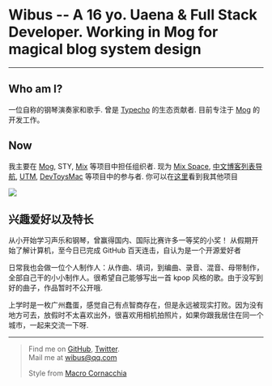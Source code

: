 # Wibus <desc>-- A 16 yo. Uaena & Full Stack Developer. Working in <span>Mog</span> for magical blog system design</desc>

<hr class="hr" />

## Who am I?

一位自称的钢琴演奏家和歌手. 曾是 [Typecho](https://typecho.org/) 的生态贡献者. 目前专注于 [Mog](https://github.com/mogland) 的开发工作。

## Now

我主要在 [Mog](https://github.com/mogland), STY, [Mix](https://github.com/wibus-wee/Mix) 等项目中担任组织者. 现为 [Mix Space](https://github.com/mx-space), [中文博客列表导航](https://github.com/zh-blogs), [UTM](https://github.com/utmapp/UTM), [DevToysMac](https://github.com/ObuchiYuki/DevToysMac) 等项目中的参与者. 你可以在[这里](/projects)看到我其他项目

![](https://ghchart.rshah.org/wibus-wee)

## 兴趣爱好以及特长

从小开始学习声乐和钢琴，曾赢得国内、国际比赛许多一等奖的小奖！ 从假期开始了解计算机，至今日已完成 GitHub 百天连击，自认为是一个开源爱好者

日常我也会做一位个人制作人：从作曲、填词，到编曲、录音、混音、母带制作，全部自己干的小小制作人。很希望自己能够写出一首 kpop 风格的歌。由于没写到好的曲子，作品暂时不公开哦.

上学时是一枚广州蠢蛋，感觉自己有点智商存在，但是永远被现实打败。因为没有地方可去，放假时不太喜欢出外，很喜欢用相机拍照片，如果你跟我居住在同一个城市，一起来交流一下呀.

---

> Find me on [GitHub](https://github.com/wibus-wee), [Twitter](https://twitter.com/wibus_wee). <br> Mail me at [wibus@qq.com](mailto:wibus@qq.com) 
>
> Style from [Macro Cornacchia](https://www.marco.fyi)